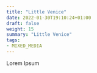 ```yaml
---
title: "Little Venice"
date: 2022-01-30T19:10:24+01:00
draft: false
weight: 15
summary: "Little Venice"
tags:
- MIXED_MEDIA
---
```


Lorem Ipsum


